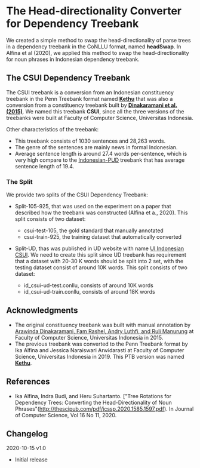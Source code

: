 # The Head-directionality Converter for Dependency Treebank

We created a simple method to swap the head-directionality of parse trees in a dependency treebank in the CoNLLU format, named **headSwap**. In Alfina et al (2020), we applied this method to swap the head-directionality for noun phrases in Indonesian dependency treebank.


## The CSUI Dependency Treebank

The CSUI treebank is a conversion from an Indonesian constituency treebank in the Penn Treebank format named [**Kethu**](https://github.com/ialfina/kethu) that was also a conversion from a constituency treebank built by [**Dinakaramani et al. (2015)**](https://github.com/famrashel/idn-treebank). 
We named this treebank **CSUI**, since all the three versions of the treebanks were built at Faculty of Computer Science, Universitas Indonesia.

Other characteristics of the treebank:
* This treebank consists of 1030 sentences and 28,263 words.
* The genre of the sentences are mainly news in formal Indonesian. 
* Average sentence length is around 27.4 words per-sentence, which is very high compare to the [Indonesian-PUD](https://github.com/UniversalDependencies/UD_Indonesian-PUD) treebank that has average sentence length of 19.4.


### The Split
We provide two splits of the CSUI Dependency Treebank:
* Split-105-925, that was used on the experiment on a paper that described how the treebank was constructed (Alfina et a., 2020). This split consists of two dataset:
  * csui-test-105, the gold standard that manually annotated
  * csui-train-925, the training dataset that automatically converted 
  
* Split-UD, thas was published in UD website with name [UI Indonesian CSUI](https://github.com/UniversalDependencies/UD_Indonesian-CSUI). We need to create this split since UD treebank has requirement that a dataset with 20-30 K words should be split into 2 set, with the testing dataset consist of around 10K words. This split consists of two dataset:
  * id_csui-ud-test.conllu, consists of around 10K words
  * id_csui-ud-train.conllu, consists of around 18K words



## Acknowledgments

* The original constituency treebank was built with manual annotation by [Arawinda Dinakaramani, Fam Rashel, Andry Luthfi, and Ruli Manurung](https://github.com/famrashel/idn-treebank) at Faculty of Computer Science, Universitas Indonesia in 2015.
* The previous treebank was converted to the Penn Treebank format by Ika Alfina and Jessica Naraiswari Arwidarasti at Faculty of Computer Science, Universitas Indonesia in 2019. This PTB version was named [**Kethu**](https://github.com/ialfina/kethu).

## References
* Ika Alfina, Indra Budi, and Heru Suhartanto. ["Tree Rotations for Dependency Trees: Converting the Head-Directionality of Noun Phrases"(http://thescipub.com/pdf/jcssp.2020.1585.1597.pdf). In Journal of Computer Science, Vol 16 No 11, 2020.


## Changelog

2020-10-15 v1.0
* Initial release 

